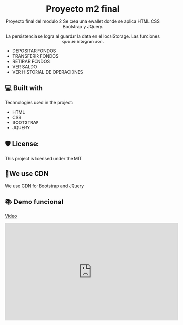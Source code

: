 <h1 align="center" id="title" style="margin-bottom: 10px;">Proyecto m2 final</h1>

<p id="description"  align="center">Proyecto final del modulo 2 Se crea una ewallet donde se aplica HTML CSS Bootstrap y JQuery.</p>

<p align="center" > La persistencia se logra al guardar la data en el localStorage. Las funciones que se integran son: </p>

<ul style="margin-bottom: 10px;">
<li>DEPOSITAR FONDOS</li>
<li>TRANSFERIR FONDOS</li>
<li>RETIRAR FONDOS</li>
<li>VER SALDO</li>
<li>VER HISTORIAL DE OPERACIONES</li>
</ul>

  
  
<h2>💻 Built with</h2>

Technologies used in the project:

*   HTML
*   CSS
*   BOOTSTRAP
*   JQUERY

<h2>🛡️ License:</h2>

This project is licensed under the MIT

<h2>💖We use CDN</h2>

We use CDN for Bootstrap and JQuery

<h2>📚 Demo funcional</h2>

<a href="https://www.youtube.com/watch?v=M0nlkc21yTw">Video</a>

<iframe width="560" height="315" src="https://www.youtube.com/watch?v=M0nlkc21yTw" title="YouTube video player" frameborder="0" allow="accelerometer; autoplay; clipboard-write; encrypted-media; gyroscope; picture-in-picture; web-share" allowfullscreen></iframe>


